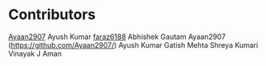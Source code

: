 # Contributors
[Ayaan2907](https://github.com/Ayaan2907/)
Ayush Kumar
[faraz6188](https://github.com/faraz6188/)
Abhishek Gautam
Ayaan2907 (https://github.com/Ayaan2907/)
Ayush Kumar
Gatish Mehta
Shreya Kumari 
Vinayak J
Aman
